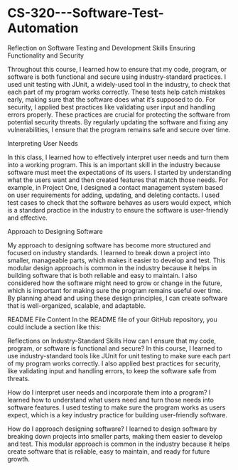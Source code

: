 # CS-320---Software-Test-Automation
Reflection on Software Testing and Development Skills
Ensuring Functionality and Security

Throughout this course, I learned how to ensure that my code, program, or software is both functional and secure using industry-standard practices. I used unit testing with JUnit, a widely-used tool in the industry, to check that each part of my program works correctly. These tests help catch mistakes early, making sure that the software does what it’s supposed to do. For security, I applied best practices like validating user input and handling errors properly. These practices are crucial for protecting the software from potential security threats. By regularly updating the software and fixing any vulnerabilities, I ensure that the program remains safe and secure over time.

Interpreting User Needs

In this class, I learned how to effectively interpret user needs and turn them into a working program. This is an important skill in the industry because software must meet the expectations of its users. I started by understanding what the users want and then created features that match those needs. For example, in Project One, I designed a contact management system based on user requirements for adding, updating, and deleting contacts. I used test cases to check that the software behaves as users would expect, which is a standard practice in the industry to ensure the software is user-friendly and effective.

Approach to Designing Software

My approach to designing software has become more structured and focused on industry standards. I learned to break down a project into smaller, manageable parts, which makes it easier to develop and test. This modular design approach is common in the industry because it helps in building software that is both reliable and easy to maintain. I also considered how the software might need to grow or change in the future, which is important for making sure the program remains useful over time. By planning ahead and using these design principles, I can create software that is well-organized, scalable, and adaptable.

README File Content
In the README file of your GitHub repository, you could include a section like this:

Reflections on Industry-Standard Skills
How can I ensure that my code, program, or software is functional and secure?
In this course, I learned to use industry-standard tools like JUnit for unit testing to make sure each part of my program works correctly. I also applied best practices for security, like validating input and handling errors, to keep the software safe from threats.

How do I interpret user needs and incorporate them into a program?
I learned how to understand what users need and turn those needs into software features. I used testing to make sure the program works as users expect, which is a key industry practice for building user-friendly software.

How do I approach designing software?
I learned to design software by breaking down projects into smaller parts, making them easier to develop and test. This modular approach is common in the industry because it helps create software that is reliable, easy to maintain, and ready for future growth.
